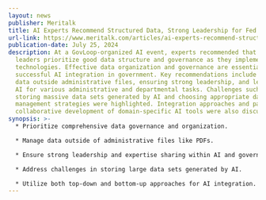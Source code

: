 ```yaml
---
layout: news
publisher: Meritalk
title: AI Experts Recommend Structured Data, Strong Leadership for Fed AI Efforts
url-link: https://www.meritalk.com/articles/ai-experts-recommend-structured-data-strong-leadership-for-fed-ai-efforts/
publication-date: July 25, 2024
description: At a GovLoop-organized AI event, experts recommended that federal
  leaders prioritize good data structure and governance as they implement AI
  technologies. Effective data organization and governance are essential for
  successful AI integration in government. Key recommendations include managing
  data outside administrative files, ensuring strong leadership, and leveraging
  AI for various administrative and departmental tasks. Challenges such as
  storing massive data sets generated by AI and choosing appropriate data
  management strategies were highlighted. Integration approaches and patient,
  collaborative development of domain-specific AI tools were also discussed.
synopsis: >-
  * Prioritize comprehensive data governance and organization.

  * Manage data outside of administrative files like PDFs.

  * Ensure strong leadership and expertise sharing within AI and government communities.

  * Address challenges in storing large data sets generated by AI.

  * Utilize both top-down and bottom-up approaches for AI integration.
---
```

